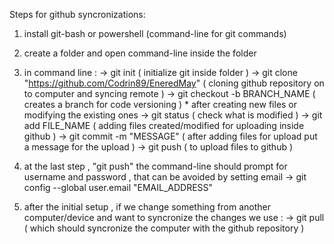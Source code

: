Steps for github syncronizations:

1) install git-bash or powershell (command-line for git commands)

2) create a folder and open command-line inside the folder

3) in command line :
                   -> git init ( initialize git inside folder )
                   -> git clone "https://github.com/Codrin89/EneredMay" ( cloning github repository on to computer and syncing remote )
                   -> git checkout -b BRANCH_NAME ( creates a branch for code versioning )
                   * after creating new files or modifying the existing ones 
                   -> git status ( check what is modified )
                   -> git add FILE_NAME ( adding files created/modified for uploading inside github )
                   -> git commit -m "MESSAGE" ( after adding files for upload put a message for the upload )
                   -> git push ( to upload files to github )

4) at the last step , "git push" the command-line should prompt for username and password , that can be avoided by setting email
                   -> git config --global user.email "EMAIL_ADDRESS"

5) after the initial setup , if we change something from another computer/device and want to syncronize the changes we use :
                   -> git pull ( which should syncronize the computer with the github repository )